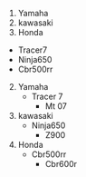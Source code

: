 
1. Yamaha
1. kawasaki
1. Honda
- Tracer7
- Ninja650
- Cbr500rr
2. Yamaha
    - Tracer 7
        - Mt 07
2. kawasaki
    - Ninja650
        - Z900
2. Honda
    - Cbr500rr
        - Cbr600r
